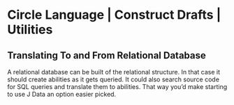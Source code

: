 ﻿Circle Language | Construct Drafts | Utilities
==============================================

Translating To and From Relational Database
-------------------------------------------

A relational database can be built of the relational structure. In that case it should create abilities as it gets queried. It could also search source code for SQL queries and translate them to abilities. That way you’d make starting to use J Data an option easier picked.
